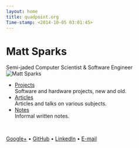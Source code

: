 ```yaml
---
layout: home
title: quadpoint.org
Time-stamp: <2014-10-05 03:01:45>
---
```


# Matt Sparks

<div class="subtitle meta">
  Semi-jaded Computer Scientist &amp; Software Engineer
</div>

<div class="profile">
  <img
   src="https://lh6.googleusercontent.com/-ysLaIDYFcBU/ThSKMa5kpAI/AAAAAAAAABs/2L8PfbbJjYE/s288/Matt%252520Sparks.jpg"
   title="Matt Sparks" alt="Matt Sparks" class="profile" />

  <ul>
    <li>
      <a href="/projects/">Projects</a><br />
      <span>Software and hardware projects, new and old.</span>
    </li>
    <li>
      <a href="/articles/">Articles</a><br />
      <span>Articles and talks on various subjects.</span>
    </li>
    <li>
      <a href="/notes/">Notes</a><br />
      <span>Informal written notes.</span>
    </li>
  </ul>

  <br />

  <p>
    <a href="https://plus.google.com/104175042827168589481/">Google+</a> &#8226;
    <a href="https://github.com/msparks">GitHub</a> &#8226;
    <a href="http://www.linkedin.com/in/jmattsparks">LinkedIn</a> &#8226;
    <a href="http://www.google.com/recaptcha/mailhide/d?k=01XmI41AO9dnGjptk3Pk8atA==&c=9-5tTl2iipW4Xr593RNOJxOz9rqT6PZn68rt1CIhkGk=">E-mail</a>
  </p>
</div>

